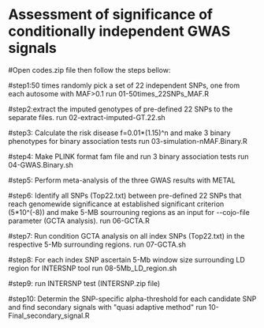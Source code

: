# Assessment of significance of conditionally independent GWAS signals

#Open codes.zip file then follow the steps bellow:

#step1:50 times randomly pick a set of 22 independent SNPs, one from each autosome with MAF>0.1
run 01-50times_22SNPs_MAF.R

#step2:extract the imputed genotypes of pre-defined 22 SNPs to the separate files.
run 02-extract-imputed-GT.22.sh

#step3: Calculate the risk disease f=0.01*(1.15)^n and make 3 binary phenotypes for binary association tests
run 03-simulation-nMAF.Binary.R

#step4: Make PLINK format fam file and run 3 binary association tests
run 04-GWAS.Binary.sh

#step5: Perform meta-analysis of the three GWAS results with METAL 

#step6: Identify all SNPs (Top22.txt) between pre-defined 22 SNPs that reach genomewide significance at established significant criterion (5*10^(-8)) and make 5-MB sourrouning regions as an input for --cojo-file parameter (GCTA analysis).
run 06-GCTA.R

#step7: Run condition GCTA analysis on all index SNPs (Top22.txt) in the respective 5-Mb surrounding regions.
run 07-GCTA.sh

#step8: For each index SNP ascertain 5-Mb window size surrounding LD region for INTERSNP tool
run 08-5Mb_LD_region.sh

#step9: run INTERSNP test (INTERSNP.zip file)

#step10: Determin the SNP-specific alpha-threshold for each candidate SNP and find secondary signals with "quasi adaptive method"
run 10-Final_secondary_signal.R
